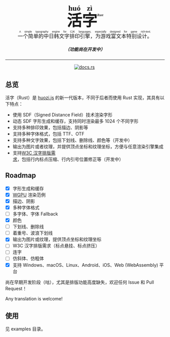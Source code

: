 <h1 align="center" style="font-family: 'Source Han Serif', 'Source Han Serif CN', 'Source Han Serif SC', STSong, SimSun, serif; border: none; font-size: 48px; margin-bottom: 0;">
  <ruby>活<rt>huó</rt>字<rt>zì</rt></ruby><sup style="font-size: 12px;line-height:48px;vertical-align: 65%;"><i><small>Rust</small></i></sup>
</h1>
<h3 align="center" style="font-family: 'PingFang SC', 'Microsoft Yahei', sans-serif; font-style: normal; margin-top: 0; font-weight: 400;">
  <ruby>一个简单的中日韩文字排印引擎，为游戏富文本特别设计。<rt>A simple typography engine for CJK languages, especially designed for game rich-text.</rt></ruby>
</h3>
<h5 align="center">（功能尚在开发中）</h5>

<hr>

<p align="center">
<a href="https://crates.io/crates/huozi" target="_blank" rel="noopener noreferrer"><img src="https://img.shields.io/crates/v/huozi.svg?style=flat-square" alt="" /></a>
<a href="https://docs.rs/huozi/latest/huozi/" target="_blank" rel="noopener noreferrer"><img alt="docs.rs" src="https://img.shields.io/docsrs/huozi?style=flat-square"></a>
<img src="https://img.shields.io/github/issues/icemic/huozi-rs.svg?style=flat-square" alt="" />
<a href="#许可"><img src="https://img.shields.io/badge/license-Apache--2.0-blue.svg?style=flat-square" alt="" /></a>
</p>

## 总览

活字（Rust）是 [huozi.js](https://github.com/Icemic/huozi.js) 的新一代版本，不同于后者而使用 Rust 实现，其具有以下特点：

- 使用 SDF（Signed Distance Field）技术渲染字形
- 动态 SDF 字形生成和缓存，支持同时渲染最多 1024 个不同字形
- 支持多种排印效果，包括描边、阴影等
- 支持多种字体格式，包括 TTF、OTF
- 支持多种文字效果，包括下划线、删除线、颜色等（开发中）
- 输出为图片或者纹理，并提供顶点坐标和纹理坐标，方便与任意渲染引擎集成
- 支持[W3C 汉字排版需求](https://www.w3.org/TR/clreq/)，包括行内标点压缩、行内引号位置修正等（开发中）

## Roadmap

- [x] 字形生成和缓存
- [x] [WGPU](https://github.com/gfx-rs/wgpu) 渲染范例
- [x] 描边、阴影
- [x] 多种字体格式
- [ ] 多字体、字体 Fallback
- [x] 颜色
- [ ] 下划线、删除线
- [ ] 着重号、波浪下划线
- [x] 输出为图片或纹理，提供顶点坐标和纹理坐标
- [ ] W3C 汉字排版需求（标点悬挂、标点挤压）
- [ ] 连字
- [ ] 仿斜体、仿粗体
- [x] 支持 Windows、macOS、Linux、Android、iOS、Web (WebAssembly) 平台

尚在早期开发阶段（咕），尤其是排版功能高度缺失，欢迎任何 Issue 和 Pull Request！

Any translation is welcome!

## 使用

见 examples 目录。
